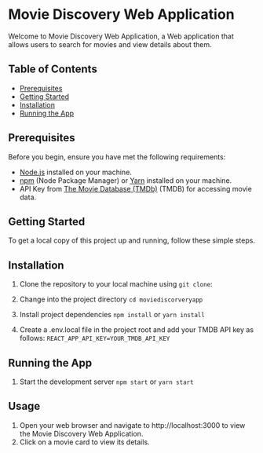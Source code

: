 # Movie Discovery Web Application

Welcome to Movie Discovery Web Application, a Web application that allows users to search for movies and view details about them.

## Table of Contents

- [Prerequisites](#prerequisites)
- [Getting Started](#getting-started)
- [Installation](#installation)
- [Running the App](#running-the-app)

## Prerequisites

Before you begin, ensure you have met the following requirements:

- [Node.js](https://nodejs.org/) installed on your machine.
- [npm](https://www.npmjs.com/) (Node Package Manager) or [Yarn](https://yarnpkg.com/) installed on your machine.
- API Key from [The Movie Database (TMDb)](https://www.themoviedb.org/documentation/api) (TMDB) for accessing movie data.

## Getting Started

To get a local copy of this project up and running, follow these simple steps.

## Installation

1. Clone the repository to your local machine using `git clone`:

  
2. Change into the project directory
    ```cd moviediscorveryapp```
3. Install project dependencies
    ```npm install``` or ```yarn install```

4. Create a .env.local file in the project root and add your TMDB API key as follows:
   ```REACT_APP_API_KEY=YOUR_TMDB_API_KEY```
## Running the App

1. Start the development server
  ```npm start``` or ```yarn start```
## Usage
1. Open your web browser and navigate to http://localhost:3000 to view the Movie Discovery Web Application.
2. Click on a movie card to view its details.
